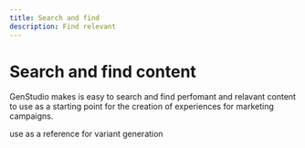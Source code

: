 ```yaml
---
title: Search and find
description: Find relevant
---
```


# Search and find content

GenStudio makes is easy to search and find perfomant and relavant content to use as a starting point for the creation of experiences for marketing campaigns.

use as a reference for variant generation
